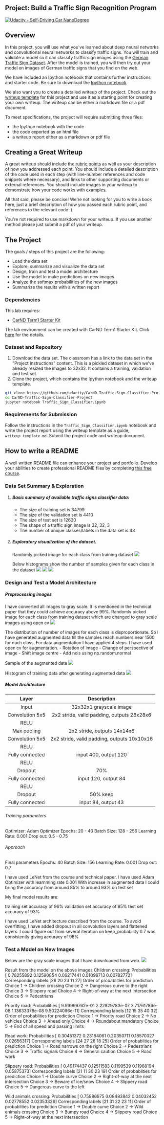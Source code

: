 ## Project: Build a Traffic Sign Recognition Program
[![Udacity - Self-Driving Car NanoDegree](https://s3.amazonaws.com/udacity-sdc/github/shield-carnd.svg)](http://www.udacity.com/drive)

Overview
---
In this project, you will use what you've learned about deep neural networks and convolutional neural networks to classify traffic signs. You will train and validate a model so it can classify traffic sign images using the [German Traffic Sign Dataset](http://benchmark.ini.rub.de/?section=gtsrb&subsection=dataset). After the model is trained, you will then try out your model on images of German traffic signs that you find on the web.

We have included an Ipython notebook that contains further instructions 
and starter code. Be sure to download the [Ipython notebook](https://github.com/udacity/CarND-Traffic-Sign-Classifier-Project/blob/master/Traffic_Sign_Classifier.ipynb). 

We also want you to create a detailed writeup of the project. Check out the [writeup template](https://github.com/udacity/CarND-Traffic-Sign-Classifier-Project/blob/master/writeup_template.md) for this project and use it as a starting point for creating your own writeup. The writeup can be either a markdown file or a pdf document.

To meet specifications, the project will require submitting three files: 
* the Ipython notebook with the code
* the code exported as an html file
* a writeup report either as a markdown or pdf file 

Creating a Great Writeup
---
A great writeup should include the [rubric points](https://review.udacity.com/#!/rubrics/481/view) as well as your description of how you addressed each point.  You should include a detailed description of the code used in each step (with line-number references and code snippets where necessary), and links to other supporting documents or external references.  You should include images in your writeup to demonstrate how your code works with examples.  

All that said, please be concise!  We're not looking for you to write a book here, just a brief description of how you passed each rubric point, and references to the relevant code :). 

You're not required to use markdown for your writeup.  If you use another method please just submit a pdf of your writeup.

The Project
---
The goals / steps of this project are the following:
* Load the data set
* Explore, summarize and visualize the data set
* Design, train and test a model architecture
* Use the model to make predictions on new images
* Analyze the softmax probabilities of the new images
* Summarize the results with a written report

### Dependencies
This lab requires:

* [CarND Term1 Starter Kit](https://github.com/udacity/CarND-Term1-Starter-Kit)

The lab environment can be created with CarND Term1 Starter Kit. Click [here](https://github.com/udacity/CarND-Term1-Starter-Kit/blob/master/README.md) for the details.

### Dataset and Repository

1. Download the data set. The classroom has a link to the data set in the "Project Instructions" content. This is a pickled dataset in which we've already resized the images to 32x32. It contains a training, validation and test set.
2. Clone the project, which contains the Ipython notebook and the writeup template.
```sh
git clone https://github.com/udacity/CarND-Traffic-Sign-Classifier-Project
cd CarND-Traffic-Sign-Classifier-Project
jupyter notebook Traffic_Sign_Classifier.ipynb
```

### Requirements for Submission
Follow the instructions in the `Traffic_Sign_Classifier.ipynb` notebook and write the project report using the writeup template as a guide, `writeup_template.md`. Submit the project code and writeup document.

## How to write a README
A well written README file can enhance your project and portfolio.  Develop your abilities to create professional README files by completing [this free course](https://www.udacity.com/course/writing-readmes--ud777).


### Data Set Summary & Exploration

1. ##### Basic summary of available traffic signs classifier data:
    - The size of training set is 34799
    - The size of the validation set is 4410
    - The size of test set is 12630
    - The shape of a traffic sign image is 32, 32, 3
    - The number of unique classes/labels in the data set is 43
    
2. ##### Exploratory visualization of the dataset.

    Randomly picked image for each class from training dataset
![](https://github.com/VenkatRepaka/CarND-Traffic-Sign-Classifier-Project/blob/master/documentation/sample_images.png)

    Below histograms show the number of samples given for each class in the dataset
![](https://github.com/VenkatRepaka/CarND-Traffic-Sign-Classifier-Project/blob/master/documentation/Original_Training_Data.png)
![](https://github.com/VenkatRepaka/CarND-Traffic-Sign-Classifier-Project/blob/master/documentation/Validation_Data.png)
![](https://github.com/VenkatRepaka/CarND-Traffic-Sign-Classifier-Project/blob/master/documentation/Test_Data.png)


### Design and Test a Model Architecture

##### Preprocessing images

I have converted all images to gray scale. It is mentioned in the technical paper that they could achieve accuracy above 99%. 
    Randomly picked image for each class from training dataset which are changed to gray scale images using open cv
![](https://github.com/VenkatRepaka/CarND-Traffic-Sign-Classifier-Project/blob/master/documentation/gray_sale_images.png)

The distribution of number of images for each class is disproportionate. So I have generated augmented data till the samples reach numbers near 1500 for
each class. For data augmentation I have applied 4 steps. I have used open cv for augmentation.
    - Rotation of image
    - Change of perspective of image
    - Shift image centre
    - Add nois using np.random.normal
    
Sample of the augmented data
![](https://github.com/VenkatRepaka/CarND-Traffic-Sign-Classifier-Project/blob/master/documentation/augmented_sample.png)

Histogram of training data after generating augmented data
![](https://github.com/VenkatRepaka/CarND-Traffic-Sign-Classifier-Project/blob/master/documentation/Augmented_Training_Data.png)

##### Model Architecture

| Layer         		|     Description	        					|
|:---------------------:|:---------------------------------------------:|
| Input         		| 32x32x1 grayscale image   			        |
| Convolution 5x5     	| 2x2 stride, valid padding, outputs 28x28x6 	|
| RELU					|												|
| Max pooling	      	| 2x2 stride, outputs 14x14x6 				    |
| Convolution 5x5	    | 2x2 stride, valid padding, outputs 10x10x16   |
| RELU					|												|
| Fully connected		| input 400, output 120        					|
| RELU					|												|
| Dropout				| 70%        								|
| Fully connected		| input 120, output 84        					|
| RELU					|												|
| Dropout				| 50% keep        								|
| Fully connected		| input 84, output 43        					|


###### Training parameters

Optimizer: Adam Optimizer
Epochs: 20 - 40
Batch Size: 128 - 256
Learning Rate: 0.001
Drop out: 0.5 - 0.75

###### Approach

Final parameters
Epochs: 40
Batch Size: 156
Learning Rate: 0.001
Drop out: 0.7

I have used LeNet from the course and technical paper. I have used Adam Optimizer with learnming rate 0.001
With increase in augmented data I could bring the accuracy from around 85% to around 93% on test set

My final model results are:

training set accuracy of 96%
validation set accuracy of 95%
test set accuracy of 93%

I have used LeNet architecture described from the course.
To avoid overfitting, I have added dropout in all convolution layers and flattened layers. I could figure out from several iteration on keep_probability 0.7 was consistently giving accuracy of 96%


### Test a Model on New Images
Below are the gray scale images that I have downloaded from web.
![](https://github.com/VenkatRepaka/CarND-Traffic-Sign-Classifier-Project/blob/master/documentation/web_images.png)

Result from the model on the above images
Children crossing:
Probabilities
[ 0.78255892  0.12590854  0.06217441  0.01099713  0.00782772]
Corresponding labels
[28 20 23 11 27]
Order of probablities for prediction
Choice 1 -> Children crossing
Choice 2 -> Dangerous curve to the right
Choice 3 -> Slippery road
Choice 4 -> Right-of-way at the next intersection
Choice 5 -> Pedestrians

Priority road:
Probabilities
[  9.99999762e-01   2.22829783e-07   3.71761786e-08   1.13633378e-08
   9.50224066e-11]
Corresponding labels
[12 15 35 40 32]
Order of probablities for prediction
Choice 1 -> Priority road
Choice 2 -> No vehicles
Choice 3 -> Ahead only
Choice 4 -> Roundabout mandatory
Choice 5 -> End of all speed and passing limits

Road work:
Probabilities
[ 0.30451372  0.23184061  0.20350711  0.18570027  0.02656317]
Corresponding labels
[24 27 26 18 25]
Order of probablities for prediction
Choice 1 -> Road narrows on the right
Choice 2 -> Pedestrians
Choice 3 -> Traffic signals
Choice 4 -> General caution
Choice 5 -> Road work

Slippery road:
Probabilities
[ 0.49174437  0.12511583  0.1199539   0.11968194  0.05875373]
Corresponding labels
[21 11 30 23 19]
Order of probablities for prediction
Choice 1 -> Double curve
Choice 2 -> Right-of-way at the next intersection
Choice 3 -> Beware of ice/snow
Choice 4 -> Slippery road
Choice 5 -> Dangerous curve to the left

Wild animals crossing:
Probabilities
[ 0.75986975  0.08483842  0.04032452  0.02778552  0.02353326]
Corresponding labels
[21 31 22 23 11]
Order of probablities for prediction
Choice 1 -> Double curve
Choice 2 -> Wild animals crossing
Choice 3 -> Bumpy road
Choice 4 -> Slippery road
Choice 5 -> Right-of-way at the next intersection




